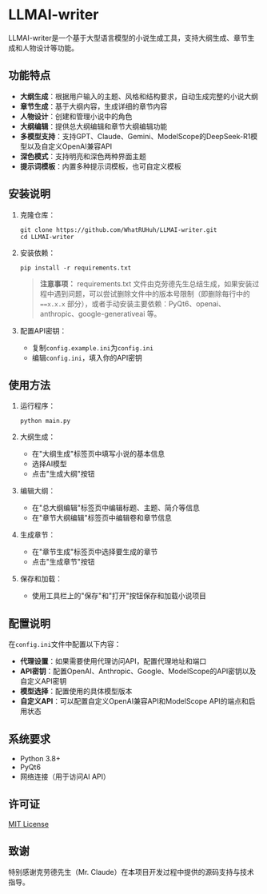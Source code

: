 # LLMAI-writer

LLMAI-writer是一个基于大型语言模型的小说生成工具，支持大纲生成、章节生成和人物设计等功能。

## 功能特点

- **大纲生成**：根据用户输入的主题、风格和结构要求，自动生成完整的小说大纲
- **章节生成**：基于大纲内容，生成详细的章节内容
- **人物设计**：创建和管理小说中的角色
- **大纲编辑**：提供总大纲编辑和章节大纲编辑功能
- **多模型支持**：支持GPT、Claude、Gemini、ModelScope的DeepSeek-R1模型以及自定义OpenAI兼容API
- **深色模式**：支持明亮和深色两种界面主题
- **提示词模板**：内置多种提示词模板，也可自定义模板

## 安装说明

1. 克隆仓库：
   ```
   git clone https://github.com/WhatRUHuh/LLMAI-writer.git
   cd LLMAI-writer
   ```

2. 安装依赖：
   ```
   pip install -r requirements.txt
   ```

   > **注意事项：** requirements.txt 文件由克劳德先生总结生成，如果安装过程中遇到问题，可以尝试删除文件中的版本号限制（即删除每行中的 `==x.x.x` 部分），或者手动安装主要依赖：PyQt6、openai、anthropic、google-generativeai 等。

3. 配置API密钥：
   - 复制`config.example.ini`为`config.ini`
   - 编辑`config.ini`，填入你的API密钥

## 使用方法

1. 运行程序：
   ```
   python main.py
   ```

2. 大纲生成：
   - 在"大纲生成"标签页中填写小说的基本信息
   - 选择AI模型
   - 点击"生成大纲"按钮

3. 编辑大纲：
   - 在"总大纲编辑"标签页中编辑标题、主题、简介等信息
   - 在"章节大纲编辑"标签页中编辑卷和章节信息

4. 生成章节：
   - 在"章节生成"标签页中选择要生成的章节
   - 点击"生成章节"按钮

5. 保存和加载：
   - 使用工具栏上的"保存"和"打开"按钮保存和加载小说项目

## 配置说明

在`config.ini`文件中配置以下内容：

- **代理设置**：如果需要使用代理访问API，配置代理地址和端口
- **API密钥**：配置OpenAI、Anthropic、Google、ModelScope的API密钥以及自定义API密钥
- **模型选择**：配置使用的具体模型版本
- **自定义API**：可以配置自定义OpenAI兼容API和ModelScope API的端点和启用状态

## 系统要求

- Python 3.8+
- PyQt6
- 网络连接（用于访问AI API）

## 许可证

[MIT License](LICENSE)

## 致谢

特别感谢克劳德先生（Mr. Claude）在本项目开发过程中提供的源码支持与技术指导。
